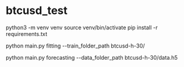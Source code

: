 # btcusd_test

python3 -m venv venv
source venv/bin/activate
pip install -r requirements.txt

python main.py fitting --train_folder_path btcusd-h-30/

python main.py forecasting --data_folder_path btcusd-h-30/data.h5 